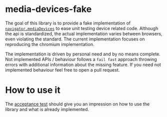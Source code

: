 # media-devices-fake

The goal of this library is to provide a fake implementation of [`navigator.mediaDevices`](https://developer.mozilla.org/en-US/docs/Web/API/Navigator/mediaDevices) to ease unit testing device related code.
Although the api is standardized, the actual implementation varies between browsers, even violating the standard.
The current implementation focuses on reproducing the chromium implementation.

The implementation is driven by personal need and by no means complete.
Not implemented APIs / behaviour follows a `fail fast` approach throwing errors with additional information about the missing feature.
If you need not implemented behaviour feel free to open a pull request.

# How to use it

The [acceptance test](src/index.test.ts) should give you an impression on how to use the library and what is already implemented.

